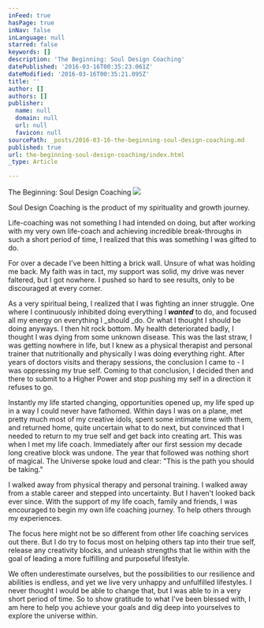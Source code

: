 ```yaml
---
inFeed: true
hasPage: true
inNav: false
inLanguage: null
starred: false
keywords: []
description: 'The Beginning: Soul Design Coaching'
datePublished: '2016-03-16T00:35:23.061Z'
dateModified: '2016-03-16T00:35:21.095Z'
title: ''
author: []
authors: []
publisher:
  name: null
  domain: null
  url: null
  favicon: null
sourcePath: _posts/2016-03-16-the-beginning-soul-design-coaching.md
published: true
url: the-beginning-soul-design-coaching/index.html
_type: Article

---
```

The Beginning: Soul Design Coaching
![](https://the-grid-user-content.s3-us-west-2.amazonaws.com/22b3cb8c-145d-401d-b1bc-bcd22da12b5b.jpg)

Soul Design Coaching is the product of my spirituality and growth journey. 

Life-coaching was not something I had intended on doing, but after working with my very own life-coach and achieving incredible break-throughs in such a short period of time, I realized that this was something I was gifted to do. 

For over a decade I've been hitting a brick wall. Unsure of what was holding me back. My faith was in tact, my support was solid, my drive was never faltered, but I got nowhere. I pushed so hard to see results, only to be discouraged at every corner. 

As a very spiritual being, I realized that I was fighting an inner struggle. One where I continuously inhibited doing everything I _**wanted**_ to do, and focused all my energy on everything I _should _do. Or what I thought I should be doing anyways. I then hit rock bottom. My health deteriorated badly, I thought I was dying from some unknown disease. This was the last straw, I was getting nowhere in life, but I knew as a physical therapist and personal trainer that nutritionally and physically I was doing everything right. After years of doctors visits and therapy sessions, the conclusion I came to - I was oppressing my true self. Coming to that conclusion, I decided then and there to submit to a Higher Power and stop pushing my self in a direction it refuses to go. 

Instantly my life started changing, opportunities opened up, my life sped up in a way I could never have fathomed. Within days I was on a plane, met pretty much most of my creative idols, spent some intimate time with them, and returned home, quite uncertain what to do next, but convinced that I needed to return to my true self and get back into creating art. This was when I met my life coach. Immediately after our first session my decade long creative block was undone. The year that followed was nothing short of magical. The Universe spoke loud and clear: "This is the path you should be taking."

I walked away from physical therapy and personal training. I walked away from a stable career and stepped into uncertainty. But I haven't looked back ever since.  With the support of my life coach, family and friends, I was encouraged to begin my own life coaching journey. To help others through my experiences. 

The focus here might not be so different from other life coaching services out there. But I do try to focus most on helping others tap into their true self, release any creativity blocks, and unleash strengths that lie within with the goal of leading a more fulfilling and purposeful lifestyle. 

We often underestimate ourselves, but the possibilities to our resilience and abilities is endless, and yet we live very unhappy and unfulfilled lifestyles. I never thought I would be able to change that, but I was able to in a very short period of time. So to show gratitude to what I've been blessed with, I am here to help you achieve your goals and dig deep into yourselves to explore the universe within.